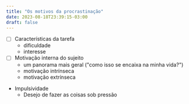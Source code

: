 ```yaml
---
title: "Os motivos da procrastinação"
date: 2023-08-18T23:39:15-03:00
draft: false 
---
```


- [ ] Características da tarefa
	-  dificuldade
	- interesse
- [ ] Motivação interna do sujeito
	- um panorama mais geral ("como isso se encaixa na minha vida?")
	- motivação intrínseca
	- motivação extrínseca
- Impulsividade
	- Desejo de fazer as coisas sob pressão
